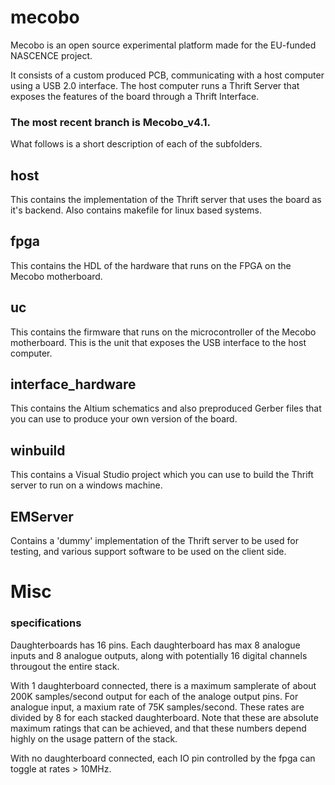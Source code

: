 # mecobo

Mecobo is an open source experimental platform made for the EU-funded NASCENCE project.

It consists of a custom produced PCB, communicating with a host computer using
a USB 2.0 interface. The host computer runs a Thrift Server that exposes the features of the board through a Thrift Interface.

### The most recent branch is Mecobo_v4.1.

What follows is a short description of each of the subfolders.

## host
This contains the implementation of the Thrift server that uses the board as
it's backend. Also contains makefile for linux based systems.

## fpga
This contains the HDL of the hardware that runs on the FPGA on the Mecobo
motherboard.

## uc 
This contains the firmware that runs on the microcontroller of the Mecobo
motherboard. This is the unit that exposes the USB interface to the host
computer.

## interface_hardware
This contains the Altium schematics and also preproduced Gerber files that you
can use to produce your own version of the board.

## winbuild
This contains a Visual Studio project which you can use to build the Thrift
server to run on a windows machine.

## EMServer
Contains a 'dummy' implementation of the Thrift server to be used for testing, and various support software to be used on the client side. 

# Misc

### specifications

Daughterboards has 16 pins. Each daughterboard has max 8 analogue inputs and 8
analogue outputs, along with potentially 16 digital channels througout the
entire stack.

With 1 daughterboard connected, there is a maximum samplerate of about 200K
samples/second output for each of the analoge output pins. For analogue input, a
maxium rate of 75K samples/second. These rates are divided by 8 for each
stacked daughterboard. Note that these are absolute maximum ratings that can be
achieved, and that these numbers depend highly on the usage pattern of the stack.

With no daughterboard connected, each IO pin controlled by the fpga can toggle
at rates > 10MHz. 	
